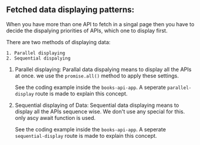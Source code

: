 ## Fetched data displaying patterns:

When you have more than one API to fetch in a singal page then you have to decide the dispalying priorities of APIs, which one to display first.

There are two methods of displaying data:

    1. Parallel displaying
    2. Sequential dispalying

1. Parallel displaying:
   Parallal data dispalying means to display all the APIs at once. we use the `promise.all()` method to apply these settings.

   See the coding example inside the `books-api-app`. A seperate `parallel-display` route is made to explain this concept.

2. Sequential displaying of Data:
   Sequential data displaying means to display all the APIs sequence wise. We don't use any special for this. only ascy await function is used.

   See the coding example inside the `books-api-app`. A seperate `sequential-display` route is made to explain this concept.
